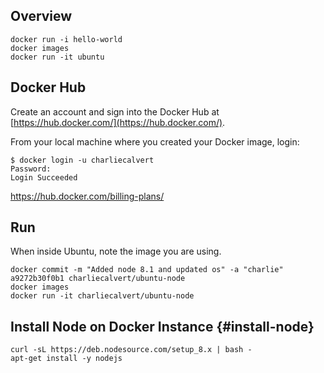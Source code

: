## Overview


```nohighlighting
docker run -i hello-world
docker images
docker run -it ubuntu
```

## Docker Hub

Create an account and sign into the Docker Hub at [https://hub.docker.com/](https://hub.docker.com/).

From your local machine where you created your Docker image, login:

```nohighlighting
$ docker login -u charliecalvert
Password:
Login Succeeded
```

https://hub.docker.com/billing-plans/

## Run

When inside Ubuntu, note the image you are using.

```nohighlighting
docker commit -m "Added node 8.1 and updated os" -a "charlie" a9272b30f0b1 charliecalvert/ubuntu-node
docker images
docker run -it charliecalvert/ubuntu-node
```

## Install Node on Docker Instance {#install-node}

```nohighlighting
curl -sL https://deb.nodesource.com/setup_8.x | bash -
apt-get install -y nodejs
```
